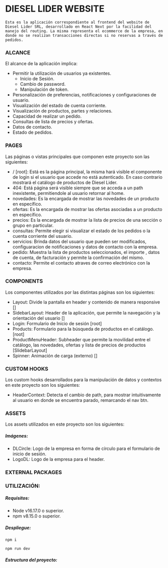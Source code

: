 # DIESEL LIDER WEBSITE

    Esta es la aplicación correspondiente al frontend del website de Diesel Lider SRL, desarrollado en React Next por la facilidad del manejo del routing. La misma representa el ecommerce de la empresa, en donde no se realizan transacciones directas si no reservas a través de pedidos.

### ALCANCE

El alcance de la aplicación implica:

* Permitir la utilización de usuarios ya existentes.
  * Inicio de Sesión.
  * Cambio de password.
  * Manipulación de token.
* Personalización de preferencias, notificaciones y configuraciones de usuario.
* Visualización del estado de cuenta corriente.
* Visualización de productos, partes y relaciones.
* Capacidad de realizar un pedido.
* Consultas de lista de precios y ofertas.
* Datos de contacto.
* Estado de pedidos.

### PAGES

Las páginas o vistas principales que componen este proyecto son las siguientes:

* / [root]: Está es la página principal, la misma hará visible el componente de login si el usuario que accede no está autenticado. En caso contrario mostrará el catálogo de productos de Diesel Lider.
* 404: Está página será visible siempre que se acceda a un path inexistente, permitiendole al usuario retornar al home.
* novedades: Es la encargada de mostrar las novedades de un producto en específico.
* ofertas: Es la encargada de mostrar las ofertas asociadas a un producto en específico.
* precios: Es la encargada de mostrar la lista de precios de una sección o grupo en particular.
* consultas: Permite elegir si visualizar el estado de los pedidos o la cuenta corriente del usuario.
* servicios: Brinda datos del usuario que pueden ser modificados, configuaracion de notificaciones y datos de contacto con la empresa.
* pedido: Muestra la lista de productos seleccionados, el importe , datos de cuenta, de facturación y permite la confirmación del mismo.
* contacto: Permite el contacto atraves de correo electrónico con la empresa.



### COMPONENTS

Los componentes utilizados por las distintas páginas son los siguientes:

* Layout: Divide la pantalla en header y contenido de manera responsive []
* SidebarLayout: Header de la aplicación, que permite la navegación y la orientación del usuario []
* Login: Formulario de Inicio de sesión [root]
* Products: Formulario para la búsqueda de productos en el catálogo. [root]
* ProductMenuHeader: Subheader que permite la movilidad entre el catálogo, las novedades, ofertas y lista de precios de productos [SlidebarLayout]
* Spinner: Animación de carga (externo) []

### CUSTOM HOOKS

Los custom hooks desarrollados para la manipulación de datos y contextos en este proyecto son los siguientes:

* HeaderContext: Detecta el cambio de path, para mostrar intuitivamente al usuario en donde se encuentra parado, remarcando el nav btn.

### ASSETS

Los assets utilizados en este proyecto son los siguientes:

##### Imágenes:

* DLCircle: Logo de la empresa en forma de círculo para el formulario de inicio de sesión.
* LogoDL: Logo de la empresa para el header.

### EXTERNAL PACKAGES


### UTILIZACIÓN:

##### Requisitos:

* Node v16.17.0 o superior.
* npm v8.15.0 o superior.

##### Despliegue:

`npm i`

`npm run dev`



##### Estructura del proyecto:
